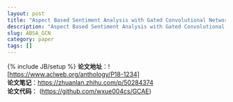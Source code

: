 ```yaml
---
layout: post
title: "Aspect Based Sentiment Analysis with Gated Convolutional Networks"
description: "Aspect Based Sentiment Analysis with Gated Convolutional Networks"
slug: ABSA_GCN
category: paper
tags: []
---
```

{% include JB/setup %}
**论文地址**：![https://www.aclweb.org/anthology/P18-1234]  
**论文笔记**：https://zhuanlan.zhihu.com/p/50284374  
**论文代码**： (https://github.com/wxue004cs/GCAE)  